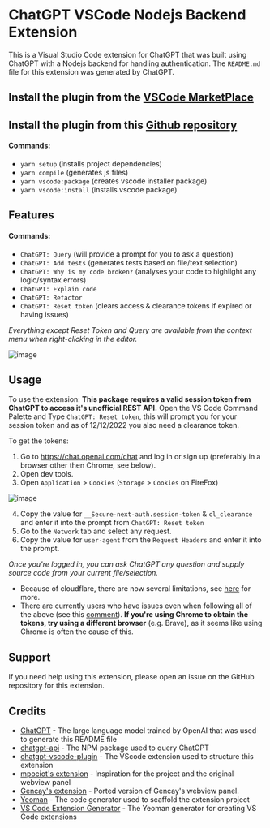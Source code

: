 # ChatGPT VSCode Nodejs Backend Extension

This is a Visual Studio Code extension for ChatGPT that was built using ChatGPT with a Nodejs backend for handling authentication.
The `README.md` file for this extension was generated by ChatGPT.

## Install the plugin from the [VSCode MarketPlace](https://marketplace.visualstudio.com/items?itemName=PhillipStrefling.chatgpt-vscode-nodejs-backend)

## Install the plugin from this [Github repository](https://github.com/circlenaut/chatgpt-vscode-nodejs-backend)
#### Commands:
- `yarn setup` (installs project dependencies)
- `yarn compile` (generates js files)
- `yarn vscode:package` (creates vscode installer package)
- `yarn vscode:install` (installs vscode package)

## Features
#### Commands:
- `ChatGPT: Query` (will provide a prompt for you to ask a question)
- `ChatGPT: Add tests` (generates tests based on file/text selection)
- `ChatGPT: Why is my code broken?` (analyses your code to highlight any logic/syntax errors)
- `ChatGPT: Explain code`
- `ChatGPT: Refactor`
- `ChatGPT: Reset token` (clears access & clearance tokens if expired or having issues)

*Everything except Reset Token and Query are available from the context menu when right-clicking in the editor.*


![image](https://user-images.githubusercontent.com/38425102/206071229-f017247e-831b-4e42-8c1a-914851da392f.png)

## Usage

To use the extension:
**This package requires a valid session token from ChatGPT to access it's unofficial REST API.**
Open the VS Code Command Palette and Type `ChatGPT: Reset token`, this will prompt you for your session token and as of 12/12/2022 you also need a clearance token.

To get the tokens:

1. Go to https://chat.openai.com/chat and log in or sign up (preferably in a browser other then Chrome, see below).
2. Open dev tools.
3. Open `Application` > `Cookies` (`Storage` > `Cookies` on FireFox)
   
![image](https://user-images.githubusercontent.com/38425102/207054121-dc87c625-a2f8-4ad6-92b7-9a52684d525c.png)
   
4. Copy the value for `__Secure-next-auth.session-token` & `cl_clearance` and enter it into the prompt from `ChatGPT: Reset token`
5. Go to the `Network` tab and select any request.
6. Copy the value for `user-agent` from the `Request Headers` and enter it into the prompt.

*Once you're logged in, you can ask ChatGPT any question and supply source code from your current file/selection.*

- Because of cloudflare, there are now several limitations, see [here](https://github.com/timkmecl/chatgpt-vscode#update-december-12-2022) for more.
- There are currently users who have issues even when following all of the above (see this [comment](https://github.com/timkmecl/chatgpt-vscode/issues/4#issuecomment-1350562961)). **If you're using Chrome to obtain the tokens, try using a different browser** (e.g. Brave), as it seems like using Chrome is often the cause of this.

## Support
If you need help using this extension, please open an issue on the GitHub repository for this extension.

## Credits
- [ChatGPT](https://chat.openai.com/chat) - The large language model trained by OpenAI that was used to generate this README file
- [chatgpt-api](https://github.com/transitive-bullshit/chatgpt-api/) - The NPM package used to query ChatGPT
- [chatgpt-vscode-plugin](https://github.com/barnesoir/chatgpt-vscode-plugin/) - The VScode extension used to structure this extension
- [mpociot's extension](https://github.com/mpociot/chatgpt-vscode) - Inspiration for the project and the original webview panel
- [Gencay's extension](https://github.com/gencay/vscode-chatgpt) - Ported version of Gencay's webview panel.
- [Yeoman](https://yeoman.io/) - The code generator used to scaffold the extension project
- [VS Code Extension Generator](https://github.com/Microsoft/vscode-generator-code) - The Yeoman generator for creating VS Code extensions
